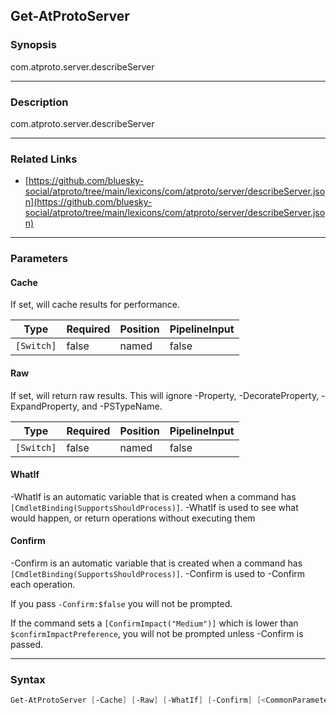 Get-AtProtoServer
-----------------




### Synopsis
com.atproto.server.describeServer



---


### Description

com.atproto.server.describeServer



---


### Related Links
* [https://github.com/bluesky-social/atproto/tree/main/lexicons/com/atproto/server/describeServer.json](https://github.com/bluesky-social/atproto/tree/main/lexicons/com/atproto/server/describeServer.json)





---


### Parameters
#### **Cache**

If set, will cache results for performance.






|Type      |Required|Position|PipelineInput|
|----------|--------|--------|-------------|
|`[Switch]`|false   |named   |false        |



#### **Raw**

If set, will return raw results. This will ignore -Property, -DecorateProperty, -ExpandProperty, and -PSTypeName.






|Type      |Required|Position|PipelineInput|
|----------|--------|--------|-------------|
|`[Switch]`|false   |named   |false        |



#### **WhatIf**
-WhatIf is an automatic variable that is created when a command has ```[CmdletBinding(SupportsShouldProcess)]```.
-WhatIf is used to see what would happen, or return operations without executing them
#### **Confirm**
-Confirm is an automatic variable that is created when a command has ```[CmdletBinding(SupportsShouldProcess)]```.
-Confirm is used to -Confirm each operation.

If you pass ```-Confirm:$false``` you will not be prompted.


If the command sets a ```[ConfirmImpact("Medium")]``` which is lower than ```$confirmImpactPreference```, you will not be prompted unless -Confirm is passed.



---


### Syntax
```PowerShell
Get-AtProtoServer [-Cache] [-Raw] [-WhatIf] [-Confirm] [<CommonParameters>]
```
